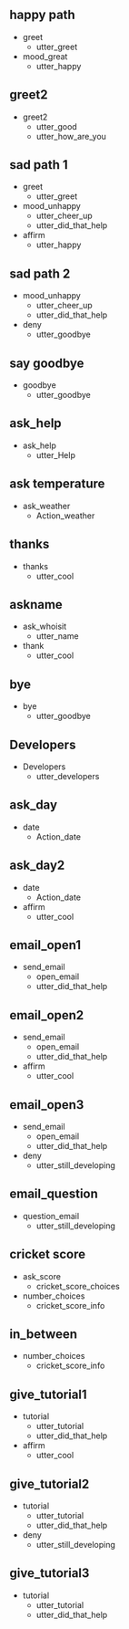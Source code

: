 ## happy path
* greet
  - utter_greet
* mood_great
  - utter_happy

## greet2
* greet2
  - utter_good
  - utter_how_are_you

## sad path 1
* greet
  - utter_greet
* mood_unhappy
  - utter_cheer_up
  - utter_did_that_help
* affirm
  - utter_happy

## sad path 2
* mood_unhappy
  - utter_cheer_up
  - utter_did_that_help
* deny
  - utter_goodbye

## say goodbye
* goodbye
  - utter_goodbye

## ask_help
* ask_help
  - utter_Help

## ask temperature
* ask_weather
  - Action_weather

## thanks
* thanks
  - utter_cool

## askname
* ask_whoisit
  - utter_name
* thank
  - utter_cool

## bye
* bye
  - utter_goodbye

## Developers
* Developers
  - utter_developers

## ask_day
* date
   - Action_date
   
## ask_day2
* date
   - Action_date
* affirm
  - utter_cool

## email_open1
* send_email
  - open_email
  - utter_did_that_help


## email_open2
* send_email
  - open_email
  - utter_did_that_help
* affirm
  - utter_cool


## email_open3
* send_email
  - open_email
  - utter_did_that_help
* deny
  - utter_still_developing

## email_question
* question_email
  - utter_still_developing

## cricket score
* ask_score
  - cricket_score_choices
* number_choices
  - cricket_score_info

## in_between
* number_choices
  - cricket_score_info
  
## give_tutorial1
* tutorial
  - utter_tutorial
  - utter_did_that_help
* affirm
  - utter_cool

## give_tutorial2
* tutorial
  - utter_tutorial
  - utter_did_that_help
* deny
  - utter_still_developing

## give_tutorial3
* tutorial
  - utter_tutorial
  - utter_did_that_help
